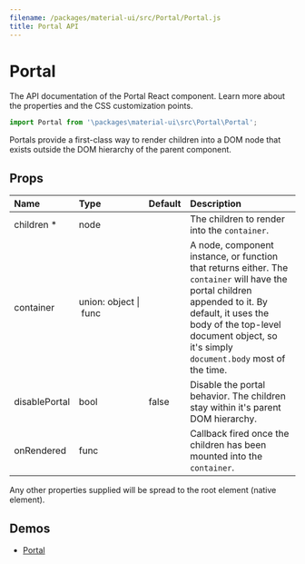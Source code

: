 ```yaml
---
filename: /packages/material-ui/src/Portal/Portal.js
title: Portal API
---
```


<!--- This documentation is automatically generated, do not try to edit it. -->

# Portal

<p class="description">The API documentation of the Portal React component. Learn more about the properties and the CSS customization points.</p>

```js
import Portal from '\packages\material-ui\src\Portal\Portal';
```

Portals provide a first-class way to render children into a DOM node
that exists outside the DOM hierarchy of the parent component.

## Props

| Name | Type | Default | Description |
|:-----|:-----|:--------|:------------|
| <span class="prop-name required">children *</span> | <span class="prop-type">node</span> |   | The children to render into the `container`. |
| <span class="prop-name">container</span> | <span class="prop-type">union:&nbsp;object&nbsp;&#124;<br>&nbsp;func<br></span> |   | A node, component instance, or function that returns either. The `container` will have the portal children appended to it. By default, it uses the body of the top-level document object, so it's simply `document.body` most of the time. |
| <span class="prop-name">disablePortal</span> | <span class="prop-type">bool</span> | <span class="prop-default">false</span> | Disable the portal behavior. The children stay within it's parent DOM hierarchy. |
| <span class="prop-name">onRendered</span> | <span class="prop-type">func</span> |   | Callback fired once the children has been mounted into the `container`. |

Any other properties supplied will be spread to the root element (native element).

## Demos

- [Portal](/utils/portal/)

